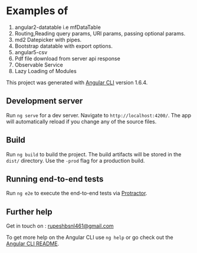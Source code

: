 # Examples of
1) angular2-datatable i.e mfDataTable
2) Routing,Reading query params, URI params, passing optional params.
3) md2 Datepicker with pipes.
4) Bootstrap datatable with export options.
5) angular5-csv
6) Pdf file download from server api response
7) Observable Service
8) Lazy Loading of Modules

This project was generated with [Angular CLI](https://github.com/angular/angular-cli) version 1.6.4.

## Development server

Run `ng serve` for a dev server. Navigate to `http://localhost:4200/`. The app will automatically reload if you change any of the source files.

## Build

Run `ng build` to build the project. The build artifacts will be stored in the `dist/` directory. Use the `-prod` flag for a production build.

## Running end-to-end tests

Run `ng e2e` to execute the end-to-end tests via [Protractor](http://www.protractortest.org/).

## Further help

Get in touch on : rupeshbsnl461@gmail.com

To get more help on the Angular CLI use `ng help` or go check out the [Angular CLI README](https://github.com/angular/angular-cli/blob/master/README.md).
